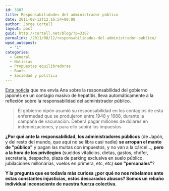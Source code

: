 ```yaml
---
id: 3387
title: Responsabilidades del administrador público
date: 2011-08-12T12:16:54+00:00
author: Jorge Cortell
layout: post
guid: http://cortell.net/blog/?p=3387
permalink: /2011/08/12/responsabilidades-del-administrador-publico/
wpsd_autopost:
  - "1"
categories:
  - General
  - Noticias
  - Propuestas equilibradoras
  - Rants
  - Sociedad y polí­tica
---
```

<a title="http://saludable.infobae.com/japon-reconocio-que-enfermo-a-su-poblacion-de-hepatitis-b/" href="http://saludable.infobae.com/japon-reconocio-que-enfermo-a-su-poblacion-de-hepatitis-b/" target="_blank">Esta noticia</a> que me envía Ana sobre la responsabilidad del gobierno japonés en un contagio masivo de hepatitis, lleva automáticamente a la reflexión sobre la responsabilidad del administrador público.

> El gobierno nipón asumió su responsabilidad en los contagios de esta enfermedad que se produjeron entre 1948 y 1988, durante la campaña de vacunación. Deberá pagar millones de dólares en indemnizaciones, y para ello subirá los impuestos

**¿Por qué ante la responsabilidad, los administradores públicos** (de Japón, y del resto del mundo, que aquí no se libra casi nadie) **se arropan el manto de "público"** y pagan las multas con impuestos, y no van a la cárcel..., **pero a la hora de los privilegios** (sueldos vitalicios, dietas, gastos, chófer, secretaria, despacho, plaza de parking exclusiva en suelo público, jubilaciones millonarias, vuelos en primera, etc, etc) **son "personales"**?

**Y la pregunta que es todavía más curiosa ¿por qué no nos rebelamos ante estas constantes injusticias, estos descarados abusos? Somos un rebaño individual inconsciente de nuestra fuerza colectiva.**